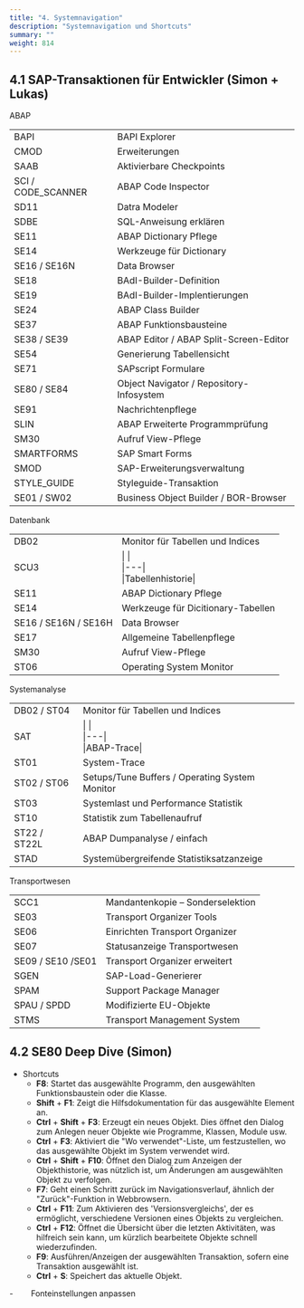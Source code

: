 ```yaml
---
title: "4. Systemnavigation"
description: "Systemnavigation und Shortcuts"
summary: ""
weight: 814
---
```


## 4.1 SAP-Transaktionen für Entwickler (Simon + Lukas)

ABAP

|   |   |
|---|---|
|BAPI|BAPI Explorer|
|CMOD|Erweiterungen|
|SAAB|Aktivierbare Checkpoints|
|SCI / CODE_SCANNER|ABAP Code Inspector|
|SD11|Datra Modeler|
|SDBE|SQL-Anweisung erklären|
|SE11|ABAP Dictionary Pflege|
|SE14|Werkzeuge für Dictionary|
|SE16 / SE16N|Data Browser|
|SE18|BAdI-Builder-Definition|
|SE19|BAdI-Builder-Implentierungen|
|SE24|ABAP Class Builder|
|SE37|ABAP Funktionsbausteine|
|SE38 / SE39|ABAP Editor / ABAP Split-Screen-Editor|
|SE54|Generierung Tabellensicht|
|SE71|SAPscript Formulare|
|SE80 / SE84|Object Navigator / Repository-Infosystem|
|SE91|Nachrichtenpflege|
|SLIN|ABAP Erweiterte Programmprüfung|
|SM30|Aufruf View-Pflege|
|SMARTFORMS|SAP Smart Forms|
|SMOD|SAP-Erweiterungsverwaltung|
|STYLE_GUIDE|Styleguide-Transaktion|
|SE01 / SW02|Business Object Builder / BOR-Browser|

Datenbank

|   |   |
|---|---|
|DB02|Monitor für Tabellen und Indices|
|SCU3|\|   \|<br>\|---\|<br>\|Tabellenhistorie\||
|SE11|ABAP Dictionary Pflege|
|SE14|Werkzeuge für Dicitionary-Tabellen|
|SE16 / SE16N / SE16H|Data Browser|
|SE17|Allgemeine Tabellenpflege|
|SM30|Aufruf View-Pflege|
|ST06|Operating System Monitor|

Systemanalyse

|   |   |
|---|---|
|DB02 / ST04|Monitor für Tabellen und Indices|
|SAT|\|   \|<br>\|---\|<br>\|ABAP-Trace\||
|ST01|System-Trace|
|ST02 / ST06|Setups/Tune Buffers / Operating System Monitor|
|ST03|Systemlast und Performance Statistik|
|ST10|Statistik zum Tabellenaufruf|
|ST22 / ST22L|ABAP Dumpanalyse / einfach|
|STAD|Systemübergreifende Statistiksatzanzeige|

Transportwesen

|   |   |
|---|---|
|SCC1|Mandantenkopie – Sonderselektion|
|SE03|Transport Organizer Tools|
|SE06|Einrichten Transport Organizer|
|SE07|Statusanzeige Transportwesen|
|SE09 / SE10 /SE01|Transport Organizer erweitert|
|SGEN|SAP-Load-Generierer|
|SPAM|Support Package Manager|
|SPAU / SPDD|Modifizierte EU-Objekte|
|STMS|Transport Management System|

## 4.2 SE80 Deep Dive (Simon)

- Shortcuts  
  -  **F8**: Startet das ausgewählte Programm, den ausgewählten Funktionsbaustein oder die Klasse.  
  -  **Shift** + **F1**: Zeigt die Hilfsdokumentation für das ausgewählte Element an.  
  -  **Ctrl** + **Shift** + **F3**: Erzeugt ein neues Objekt. Dies öffnet den Dialog zum Anlegen neuer Objekte wie Programme, Klassen, Module usw.  
  -  **Ctrl** + **F3**: Aktiviert die "Wo verwendet"-Liste, um festzustellen, wo das ausgewählte Objekt im System verwendet wird.  
  -  **Ctrl** + **Shift** + **F10**: Öffnet den Dialog zum Anzeigen der Objekthistorie, was nützlich ist, um Änderungen am ausgewählten Objekt zu verfolgen.  
  -  **F7**: Geht einen Schritt zurück im Navigationsverlauf, ähnlich der "Zurück"-Funktion in Webbrowsern.  
  -  **Ctrl** + **F11**: Zum Aktivieren des 'Versionsvergleichs', der es ermöglicht, verschiedene Versionen eines Objekts zu vergleichen.  
  -  **Ctrl** + **F12**: Öffnet die Übersicht über die letzten Aktivitäten, was hilfreich sein kann, um kürzlich bearbeitete Objekte schnell wiederzufinden.  
  -  **F9**: Ausführen/Anzeigen der ausgewählten Transaktion, sofern eine Transaktion ausgewählt ist.  
  -  **Ctrl** + **S**: Speichert das aktuelle Objekt.  

-        Fonteinstellungen anpassen
<!-- 
o   ![](file:///C:/Users/SIMONF~1/AppData/Local/Temp/msohtmlclip1/01/clip_image059.png)

o   ![](file:///C:/Users/SIMONF~1/AppData/Local/Temp/msohtmlclip1/01/clip_image061.png)

-        Muster

-        ![](file:///C:/Users/SIMONF~1/AppData/Local/Temp/msohtmlclip1/01/clip_image063.png)

-        ![](file:///C:/Users/SIMONF~1/AppData/Local/Temp/msohtmlclip1/01/clip_image065.png)

-        Autoformatierung

-        ![](file:///C:/Users/SIMONF~1/AppData/Local/Temp/msohtmlclip1/01/clip_image067.png) -->
